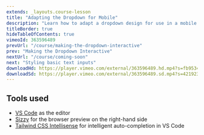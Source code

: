 ```yaml
---
extends: _layouts.course-lesson
title: "Adapting the Dropdown for Mobile"
description: "Learn how to adapt a dropdown design for use in a mobile nav."
titleBorder: true
hideTableOfContents: true
vimeoId: 363596489
prevUrl: "/course/making-the-dropdown-interactive"
prev: "Making the Dropdown Interactive"
nextUrl: "/course/coming-soon"
next: "Styling basic text inputs"
downloadHd: https://player.vimeo.com/external/363596489.hd.mp4?s=fb95348783ead783697162160dbca0c1a298cda2&profile_id=175&download=1
downloadSd: https://player.vimeo.com/external/363596489.sd.mp4?s=421923bbbc0a8be94e652df1befe0305732837fb&profile_id=165&download=1
---
```


## Tools used

- [VS Code](https://code.visualstudio.com/) as the editor
- [Sizzy](https://sizzy.co/) for the browser preview on the right-hand side
- [Tailwind CSS Intellisense](https://marketplace.visualstudio.com/items?itemName=bradlc.vscode-tailwindcss) for intelligent auto-completion in VS Code

